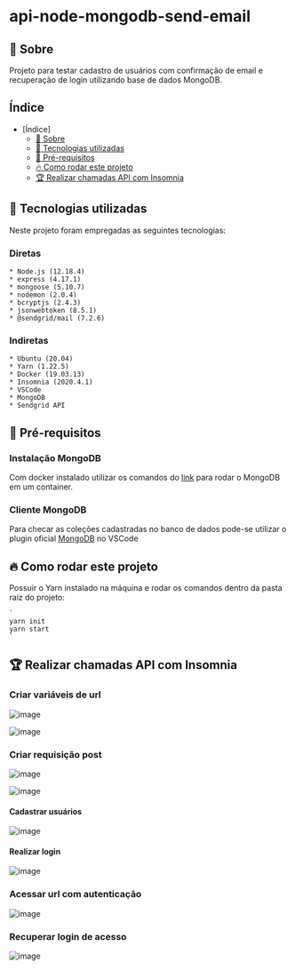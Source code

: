 # api-node-mongodb-send-email

<a id="sobre"></a>

## :bookmark: Sobre

Projeto para testar cadastro de usuários com confirmação de email e recuperação de login utilizando base de dados MongoDB.

## Índice

- [Índice]
    - [:bookmark: Sobre](#sobre)
    - [:rocket: Tecnologias utilizadas](#tecnologias-utilizadas)
    - [:memo: Pré-requisitos](#require)
    - [:fire: Como rodar este projeto](#run)
    - [:trophy: Realizar chamadas API com Insomnia](#request)


<a id="tecnologias-utilizadas"></a>

## :rocket: Tecnologias utilizadas

Neste projeto foram empregadas as seguintes tecnologias:

### Diretas

    * Node.js (12.18.4)
    * express (4.17.1)  
    * mongoose (5.10.7)
    * nodemon (2.0.4)
    * bcryptjs (2.4.3)
    * jsonwebtoken (8.5.1)
    * @sendgrid/mail (7.2.6)
    
### Indiretas

    * Ubuntu (20.04)
    * Yarn (1.22.5)
    * Docker (19.03.13)
    * Insomnia (2020.4.1)
    * VSCode
    * MongoDB
    * Sendgrid API

<a id="require"></a>

## :memo: Pré-requisitos

### Instalação MongoDB

Com docker instalado utilizar os comandos do [link](https://gist.github.com/sganzerla/936fa20d3332c6107333e9aa969d5904) para rodar o MongoDB em um container.

### Cliente MongoDB

Para checar as coleções cadastradas no banco de dados pode-se utilizar o plugin oficial [MongoDB](https://marketplace.visualstudio.com/items?itemName=mongodb.mongodb-vscode) no VSCode

<a id="run"></a>

## :fire: Como rodar este projeto

Possuir o Yarn instalado na máquina e rodar os comandos dentro da pasta raiz do projeto:

    `
    yarn init
    yarn start
    `
<a id="request"></a>

## :trophy: Realizar chamadas API com Insomnia

### Criar variáveis de url

![image](resources/insomnia/environment1.png)

![image](resources/insomnia/environment2.png)

### Criar requisição post 

![image](resources/insomnia/requestpost1.png)

![image](resources/insomnia/requestpost2.png)

#### Cadastrar usuários

![image](resources/insomnia/requestpost3.png)

#### Realizar login

![image](resources/insomnia/auth-post.png)

### Acessar url com autenticação

![image](resources/insomnia/get-project.png)

### Recuperar login de acesso

![image](resources/insomnia/post-forgout.png)
